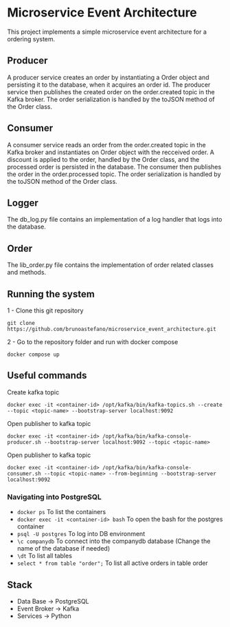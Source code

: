 # Microservice Event Architecture
This project implements a simple microservice event architecture for a ordering system. 

## Producer
A producer service creates an order by instantiating a Order object and persisting it to the database, when it acquires an order id. The producer service then publishes the created order on the order.created topic in the Kafka broker. The order serialization is handled by the toJSON method of the Order class.

## Consumer
A consumer service reads an order from the order.created topic in the Kafka broker and instantiates on Order object with the recceived order. A discount is applied to the order, handled by the Order class, and the processed order is persisted in the database. The consumer then publishes the order in the order.processed topic. The order serialization is handled by the toJSON method of the Order class.

## Logger
The db_log.py file contains an implementation of a log handler that logs into the database.

## Order
The lib_order.py file contains the implementation of order related classes and methods.

## Running the system
1 - Clone this git repository 
```
git clone https://github.com/brunoastefano/microservice_event_architecture.git
```
2 - Go to the repository folder and run with docker compose
```
docker compose up
```

## Useful commands
Create kafka topic 
```
docker exec -it <container-id> /opt/kafka/bin/kafka-topics.sh --create --topic <topic-name> --bootstrap-server localhost:9092
```

Open publisher to kafka topic
```
docker exec -it <container-id> /opt/kafka/bin/kafka-console-producer.sh --bootstrap-server localhost:9092 --topic <topic-name>
```

Open publisher to kafka topic
```
docker exec -it <container-id> /opt/kafka/bin/kafka-console-consumer.sh --topic <topic-name> --from-beginning --bootstrap-server localhost:9092
```

### Navigating into PostgreSQL
* `docker ps` To list the containers
* `docker exec -it <container-id> bash` To open the bash for the postgres container
* `psql -U postgres` To log into DB environment
* `\c companydb` To connect into the companydb database (Change the name of the database if needed)
* `\dt` To list all tables
* `select * from table "order";` To list all active orders in table order

## Stack 
* Data Base -> PostgreSQL
* Event Broker -> Kafka
* Services -> Python
